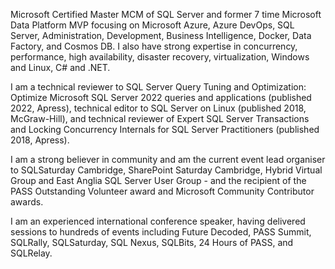 Microsoft Certified Master MCM of SQL Server and former 7 time Microsoft Data Platform MVP focusing on Microsoft Azure, Azure DevOps, SQL Server, Administration, Development, Business Intelligence, Docker, Data Factory, and Cosmos DB. I also have strong expertise in concurrency, performance, high availability, disaster recovery, virtualization, Windows and Linux, C# and .NET.

I am a technical reviewer to SQL Server Query Tuning and Optimization: Optimize Microsoft SQL Server 2022 queries and applications (published 2022, Apress), technical editor to SQL Server on Linux (published 2018, McGraw-Hill), and technical reviewer of Expert SQL Server Transactions and Locking Concurrency Internals for SQL Server Practitioners (published 2018, Apress).

I am a strong believer in community and am the current event lead organiser to SQLSaturday Cambridge, SharePoint Saturday Cambridge, Hybrid Virtual Group and East Anglia SQL Server User Group - and the recipient of the PASS Outstanding Volunteer award and Microsoft Community Contributor awards.

I am an experienced international conference speaker, having delivered sessions to hundreds of events including Future Decoded, PASS Summit, SQLRally, SQLSaturday, SQL Nexus, SQLBits, 24 Hours of PASS, and SQLRelay.

<!--
**retracement/retracement** is a ✨ _special_ ✨ repository because its `README.md` (this file) appears on your GitHub profile.

Here are some ideas to get you started:

- 🔭 I’m currently working on ...
- 🌱 I’m currently learning ...
- 👯 I’m looking to collaborate on ...
- 🤔 I’m looking for help with ...
- 💬 Ask me about ...
- 📫 How to reach me: ...
- 😄 Pronouns: ...
- ⚡ Fun fact: ...
-->
